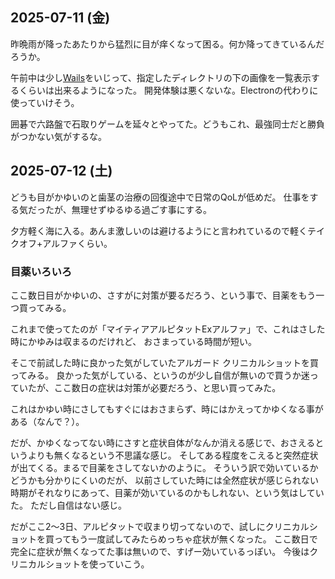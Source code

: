 ## 2025-07-11 (金)

昨晩雨が降ったあたりから猛烈に目が痒くなって困る。何か降ってきているんだろうか。

午前中は少し[Wails](Wails)をいじって、指定したディレクトリの下の画像を一覧表示するくらいは出来るようになった。
開発体験は悪くないな。Electronの代わりに使っていけそう。

囲碁で六路盤で石取りゲームを延々とやってた。どうもこれ、最強同士だと勝負がつかない気がするな。

## 2025-07-12 (土)

どうも目がかゆいのと歯茎の治療の回復途中で日常のQoLが低めだ。
仕事をする気だったが、無理せずゆるゆる過ごす事にする。

夕方軽く海に入る。あんま激しいのは避けるようにと言われているので軽くテイクオフ+アルファくらい。

### 目薬いろいろ

ここ数日目がかゆいの、さすがに対策が要るだろう、という事で、目薬をもう一つ買ってみる。

これまで使ってたのが「マイティアアルピタットExアルファ」で、これはさした時にかゆみは収まるのだけれど、
おさまっている時間が短い。

そこで前試した時に良かった気がしていたアルガード クリニカルショットを買ってみる。
良かった気がしている、というのが少し自信が無いので買うか迷っていたが、ここ数日の症状は対策が必要だろう、と思い買ってみた。

これはかゆい時にさしてもすぐにはおさまらず、時にはかえってかゆくなる事がある（なんで？）。

だが、かゆくなってない時にさすと症状自体がなんか消える感じで、おさえるというよりも無くなるという不思議な感じ。
そしてある程度をこえると突然症状が出てくる。まるで目薬をさしてないかのように。
そういう訳で効いているかどうかも分かりにくいのだが、
以前さしていた時には全然症状が感じられない時期がそれなりにあって、目薬が効いているのかもしれない、という気はしていた。
ただし自信はない感じ。

だがここ2〜3日、アルピタットで収まり切ってないので、試しにクリニカルショットを買ってもう一度試してみたらめっちゃ症状が無くなった。
ここ数日で完全に症状が無くなってた事は無いので、すげー効いているっぽい。
今後はクリニカルショットを使っていこう。